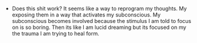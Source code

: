 - Does this shit work? It seems like a way to reprogram my thoughts. My exposing them in a way that activates my subconscious. My subconscious becomes involved because the stimulus I am told to focus on is so boring. Then its like I am lucid dreaming but its focused on my the trauma I am trying to heal form.